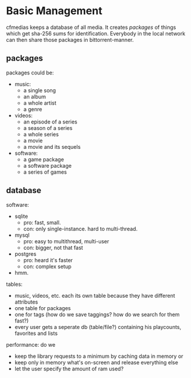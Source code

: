 Basic Management
================

cfmedias keeps a database of all media.
It creates *packages* of things which get sha-256 sums for identification.
Everybody in the local network can then share those packages in bittorrent-manner.


packages
--------
packages could be:

- music:
  - a single song
  - an album
  - a whole artist
  - a genre
- videos:
  - an episode of a series
  - a season of a series
  - a whole series
  - a movie
  - a movie and its sequels
- software:
  - a game package
  - a software package
  - a series of games

database
--------

software:
- sqlite
   - pro: fast, small.
   - con: only single-instance. hard to multi-thread.
- mysql
   - pro: easy to multithread, multi-user
   - con: bigger, not that fast
- postgres
   - pro: heard it's faster
   - con: complex setup
- hmm.

tables:
 + music, videos, etc. each its own table because they have different attributes
 + one table for packages
 + one for tags (how do we save taggings? how do we search for them fast?)
 + every user gets a seperate db (table/file?) containing his playcounts, favorites and lists

performance:
do we
 + keep the library requests to a minimum by caching data in memory or
 + keep only in memory what's on-screen and release everything else
 + let the user specify the amount of ram used?


